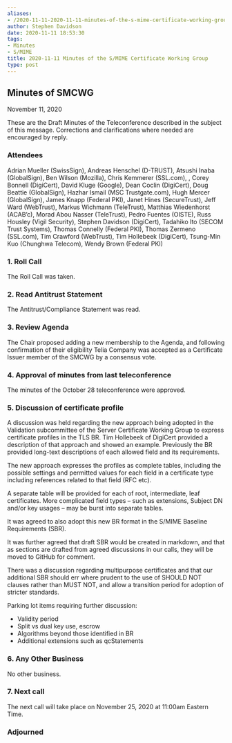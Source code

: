 ```yaml
---
aliases:
- /2020-11-11-2020-11-11-minutes-of-the-s-mime-certificate-working-group/
author: Stephen Davidson
date: 2020-11-11 18:53:30
tags:
- Minutes
- S/MIME
title: 2020-11-11 Minutes of the S/MIME Certificate Working Group
type: post
---
```


## Minutes of SMCWG 

November 11, 2020

These are the Draft Minutes of the Teleconference described in the subject of this message. Corrections and clarifications where needed are encouraged by reply.

### Attendees 

Adrian Mueller (SwissSign), Andreas Henschel (D-TRUST), Atsushi Inaba (GlobalSign), Ben Wilson (Mozilla), Chris Kemmerer (SSL.com), , Corey Bonnell (DigiCert), David Kluge (Google), Dean Coclin (DigiCert), Doug Beattie (GlobalSign), Hazhar Ismail (MSC Trustgate.com), Hugh Mercer (GlobalSign), James Knapp (Federal PKI), Janet Hines (SecureTrust), Jeff Ward (WebTrust), Markus Wichmann (TeleTrust), Matthias Wiedenhorst (ACAB’c), Morad Abou Nasser (TeleTrust), Pedro Fuentes (OISTE), Russ Housley (Vigil Security), Stephen Davidson (DigiCert), Tadahiko Ito (SECOM Trust Systems), Thomas Connelly (Federal PKI), Thomas Zermeno (SSL.com), Tim Crawford (WebTrust), Tim Hollebeek (DigiCert), Tsung-Min Kuo (Chunghwa Telecom), Wendy Brown (Federal PKI)

### 1. Roll Call 

The Roll Call was taken.

### 2. Read Antitrust Statement 

The Antitrust/Compliance Statement was read.

### 3. Review Agenda 

The Chair proposed adding a new membership to the Agenda, and following confirmation of their eligibility Telia Company was accepted as a Certificate Issuer member of the SMCWG by a consensus vote.

### 4. Approval of minutes from last teleconference 

The minutes of the October 28 teleconference were approved.

### 5. Discussion of certificate profile 

A discussion was held regarding the new approach being adopted in the Validation subcommittee of the Server Certificate Working Group to express certificate profiles in the TLS BR. Tim Hollebeek of DigiCert provided a description of that approach and showed an example. Previously the BR provided long-text descriptions of each allowed field and its requirements.

The new approach expresses the profiles as complete tables, including the possible settings and permitted values for each field in a certificate type including references related to that field (RFC etc).

A separate table will be provided for each of root, intermediate, leaf certificates. More complicated field types – such as extensions, Subject DN and/or key usages – may be burst into separate tables.

It was agreed to also adopt this new BR format in the S/MIME Baseline Requirements (SBR).

It was further agreed that draft SBR would be created in markdown, and that as sections are drafted from agreed discussions in our calls, they will be moved to GitHub for comment.

There was a discussion regarding multipurpose certificates and that our additional SBR should err where prudent to the use of SHOULD NOT clauses rather than MUST NOT, and allow a transition period for adoption of stricter standards.

Parking lot items requiring further discussion:

- Validity period
- Split vs dual key use, escrow
- Algorithms beyond those identified in BR
- Additional extensions such as qcStatements

### 6. Any Other Business 

No other business.

### 7. Next call 

The next call will take place on November 25, 2020 at 11:00am Eastern Time.

### Adjourned